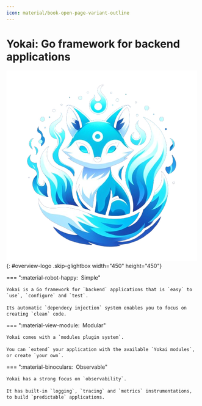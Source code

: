 ```yaml
---
icon: material/book-open-page-variant-outline
---
```


# Yokai: Go framework for backend applications

![Image title](assets/images/yokai.png){: #overview-logo .skip-glightbox width="450" height="450"}

=== ":material-robot-happy: &nbsp;Simple"

	Yokai is a Go framework for `backend` applications that is `easy` to `use`, `configure` and `test`.

	Its automatic `dependecy injection` system enables you to focus on creating `clean` code.

=== ":material-view-module: &nbsp;Modular"

    Yokai comes with a `modules plugin system`.

	You can `extend` your application with the available `Yokai modules`, or create `your own`.
	

=== ":material-binoculars: &nbsp;Observable"

    Yokai has a strong focus on `observability`.

	It has built-in `logging`, `tracing` and `metrics` instrumentations, to build `predictable` applications.
